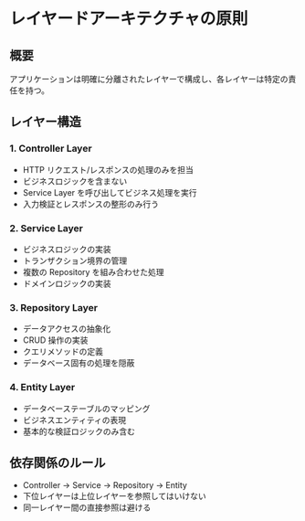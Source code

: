 # レイヤードアーキテクチャの原則

## 概要

アプリケーションは明確に分離されたレイヤーで構成し、各レイヤーは特定の責任を持つ。

## レイヤー構造

### 1. Controller Layer

- HTTP リクエスト/レスポンスの処理のみを担当
- ビジネスロジックを含まない
- Service Layer を呼び出してビジネス処理を実行
- 入力検証とレスポンスの整形のみ行う

### 2. Service Layer

- ビジネスロジックの実装
- トランザクション境界の管理
- 複数の Repository を組み合わせた処理
- ドメインロジックの実装

### 3. Repository Layer

- データアクセスの抽象化
- CRUD 操作の実装
- クエリメソッドの定義
- データベース固有の処理を隠蔽

### 4. Entity Layer

- データベーステーブルのマッピング
- ビジネスエンティティの表現
- 基本的な検証ロジックのみ含む

## 依存関係のルール

- Controller → Service → Repository → Entity
- 下位レイヤーは上位レイヤーを参照してはいけない
- 同一レイヤー間の直接参照は避ける